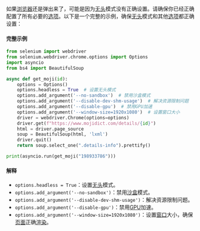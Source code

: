 
如果[浏览器](https://zh.wikipedia.org/wiki/浏览器)还是弹出来了，可能是因为[无头](https://zh.wikipedia.org/wiki/无头)模式没有正确设置。请确保你已经正确配置了所有必要的[选项](https://zh.wikipedia.org/wiki/选项)。以下是一个完整的示例，确保[无头](https://zh.wikipedia.org/wiki/无头)模式和其他[选项](https://zh.wikipedia.org/wiki/选项)都正确设置：

#### 完整示例
```python
from selenium import webdriver
from selenium.webdriver.chrome.options import Options
import asyncio
from bs4 import BeautifulSoup

async def get_moji(id):
    options = Options()
    options.headless = True  # 设置无头模式
    options.add_argument('--no-sandbox')  # 禁用沙盒模式
    options.add_argument('--disable-dev-shm-usage')  # 解决资源限制问题
    options.add_argument('--disable-gpu')  # 禁用GPU加速
    options.add_argument('--window-size=1920x1080')  # 设置窗口大小
    driver = webdriver.Chrome(options=options)
    driver.get(f"https://www.mojidict.com/details/{id}")    
    html = driver.page_source
    soup = BeautifulSoup(html, 'lxml')
    driver.quit()
    return soup.select_one(".details-info").prettify()

print(asyncio.run(get_moji("198933786")))
```

#### 解释
- `options.headless = True`：设置[无头](https://zh.wikipedia.org/wiki/无头)模式。
- `options.add_argument('--no-sandbox')`：禁用[沙盒](https://zh.wikipedia.org/wiki/沙盒)模式。
- `options.add_argument('--disable-dev-shm-usage')`：解决资源限制问题。
- `options.add_argument('--disable-gpu')`：禁用[GPU](https://zh.wikipedia.org/wiki/GPU)加速。
- `options.add_argument('--window-size=1920x1080')`：设置[窗口](https://zh.wikipedia.org/wiki/窗口)大小，确保[页面](https://zh.wikipedia.org/wiki/页面)正确[渲染](https://zh.wikipedia.org/wiki/渲染)。

